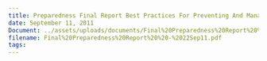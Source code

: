 ```yaml
---
title: Preparedness Final Report Best Practices For Preventing And Managing Breakaway Vessels
date: September 11, 2011
Document: ../assets/uploads/documents/Final%20Preparedness%20Report%20%20-%2022Sep11.pdf
filename: Final%20Preparedness%20Report%20%20-%2022Sep11.pdf
tags:
---
```

